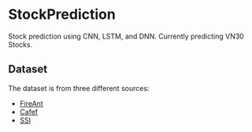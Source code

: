 # StockPrediction
Stock prediction using CNN, LSTM, and DNN.
Currently predicting VN30 Stocks.

## Dataset
The dataset is from three different sources:
- [FireAnt](https://fireant.vn/dashboard)
- [Cafef](https://liveboard.cafef.vn/)
- [SSI](https://iboard.ssi.com.vn/)


